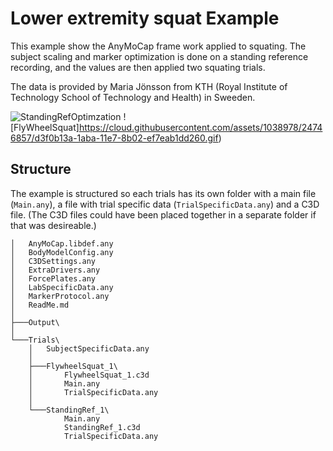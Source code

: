 # Lower extremity squat Example

This example show the AnyMoCap frame work applied to squating. The subject scaling and marker optimization is done on a standing reference recording, and the values are then applied two squating trials. 

The data is provided by Maria Jönsson from KTH (Royal Institute of Technology
School of Technology and Health) in Sweeden. 


![StandingRefOptimzation](https://cloud.githubusercontent.com/assets/1038978/24747389/87a99f74-1abc-11e7-8953-6323c0a0334a.gif) ![FlyWheelSquat]https://cloud.githubusercontent.com/assets/1038978/24746857/d3f0b13a-1aba-11e7-8b02-ef7eab1dd260.gif) 

## Structure
The example is structured so each trials has its own folder with a main file (`Main.any`), a file with trial specific data (`TrialSpecificData.any`) and a C3D file. (The C3D files could have been placed together in a separate folder if that was desireable.)

```
│   AnyMoCap.libdef.any
│   BodyModelConfig.any
│   C3DSettings.any
│   ExtraDrivers.any
│   ForcePlates.any
│   LabSpecificData.any
│   MarkerProtocol.any
│   ReadMe.md
│
├───Output\
│
└───Trials\
    │   SubjectSpecificData.any
    │
    ├───FlywheelSquat_1\
    │       FlywheelSquat_1.c3d
    │       Main.any
    │       TrialSpecificData.any
    │
    └───StandingRef_1\
            Main.any
            StandingRef_1.c3d
            TrialSpecificData.any
```



